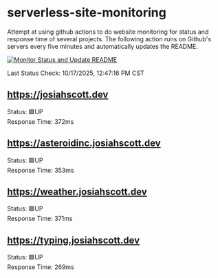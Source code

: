 # serverless-site-monitoring
Attempt at using github actions to do website monitoring for status and response time of several projects. The following action runs on Github's servers every five minutes and automatically updates the README.  

[![Monitor Status and Update README](https://github.com/JosiahSco/serverless-site-monitoring/actions/workflows/monitor.yaml/badge.svg)](https://github.com/JosiahSco/serverless-site-monitoring/actions/workflows/monitor.yaml)

Last Status Check: 10/17/2025, 12:47:16 PM CST

## https://josiahscott.dev
Status: 🟩UP  
Response Time: 372ms

## https://asteroidinc.josiahscott.dev
Status: 🟩UP  
Response Time: 353ms

## https://weather.josiahscott.dev
Status: 🟩UP  
Response Time: 371ms

## https://typing.josiahscott.dev
Status: 🟩UP  
Response Time: 269ms

